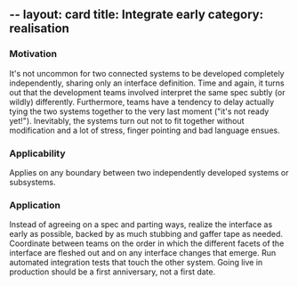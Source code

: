 --
layout: card
title: Integrate early
category: realisation
---

### Motivation

It's not uncommon for two connected systems to be developed completely independently, sharing only an interface definition. Time and again, it turns out that the development teams involved interpret the same spec subtly (or wildly) differently. Furthermore, teams have a tendency to delay actually tying the two systems together to the very last moment ("it's not ready yet!"). Inevitably, the systems turn out not to fit together without modification and a lot of stress, finger pointing and bad language ensues.

### Applicability

Applies on any boundary between two independently developed systems or subsystems.

### Application

Instead of agreeing on a spec and parting ways, realize the interface as early as possible, backed by as much stubbing and gaffer tape as needed. Coordinate between teams on the order in which the different facets of the interface are fleshed out and on any interface changes that emerge. Run automated integration tests that touch the other system. Going live in production should be a first anniversary, not a first date.
